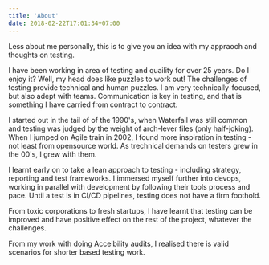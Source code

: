 ```yaml
---
title: 'About'
date: 2018-02-22T17:01:34+07:00
---
```


Less about me personally, this is to give you an idea with my appraoch and thoughts on testing.

I have been working in area of testing and quaility for over 25 years. Do I enjoy it? Well, my head does like puzzles to work out! The challenges of testing provide technical and human puzzles. I am very technically-focused, but also adept with teams.  Communication is key in testing, and that is something I have carried from contract to contract.

I started out in the tail of of the 1990's, when Waterfall was still common and testing was judged by the weight of arch-lever files (only half-joking).  When I jumped on Agile train in 2002, I found more inspiration in testing - not least from opensource world. As trechnical demands on testers grew in the 00's, I grew with them. 

I learnt early on to take a lean approach to testing - including strategy, reporting and test frameworks. I immersed myself further into devops, working in parallel with development by following their tools process and pace. Until a test is in CI/CD pipelines, testing does not have a firm foothold.

 From toxic corporations to fresh startups, I have learnt that testing can be improved and have positive effect on the rest of the project, whatever the challenges.

 From my work with doing Acceibility audits, I realised there is valid scenarios for shorter based testing work.